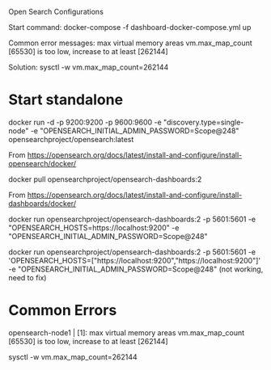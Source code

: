 Open Search Configurations

Start command:
docker-compose -f dashboard-docker-compose.yml up


Common error messages:
max virtual memory areas vm.max_map_count [65530] is too low, increase to at least [262144]

Solution: 
sysctl -w vm.max_map_count=262144



# Start standalone 

docker run -d -p 9200:9200 -p 9600:9600 -e "discovery.type=single-node" -e "OPENSEARCH_INITIAL_ADMIN_PASSWORD=Scope@248" opensearchproject/opensearch:latest

From <https://opensearch.org/docs/latest/install-and-configure/install-opensearch/docker/> 




docker pull opensearchproject/opensearch-dashboards:2

From <https://opensearch.org/docs/latest/install-and-configure/install-dashboards/docker/> 

docker run opensearchproject/opensearch-dashboards:2 -p 5601:5601 -e "OPENSEARCH_HOSTS=https://localhost:9200"  -e "OPENSEARCH_INITIAL_ADMIN_PASSWORD=Scope@248" 



docker run opensearchproject/opensearch-dashboards:2 -p 5601:5601 -e 'OPENSEARCH_HOSTS=["https://localhost:9200","https://localhost:9200"]'  -e "OPENSEARCH_INITIAL_ADMIN_PASSWORD=Scope@248"   (not working, need to fix)


# Common Errors
opensearch-node1       | [1]: max virtual memory areas vm.max_map_count [65530] is too low, increase to at least [262144]

sysctl -w vm.max_map_count=262144

